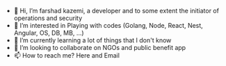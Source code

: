 - 👋 Hi, I’m farshad kazemi, a developer and to some extent the initiator of operations and security
- 👀 I’m interested in Playing with codes (Golang, Node, React, Nest, Angular, OS, DB, MB, ...)
- 🌱 I’m currently learning a lot of things that I don't know
- 💞️ I’m looking to collaborate on NGOs and public benefit app
- 📫 How to reach me? Here and Email

<!---
farshadkazemi-dev/farshadkazemi-dev is a ✨ special ✨ repository because its `README.md` (this file) appears on your GitHub profile.
You can click the Preview link to take a look at your changes.
--->
